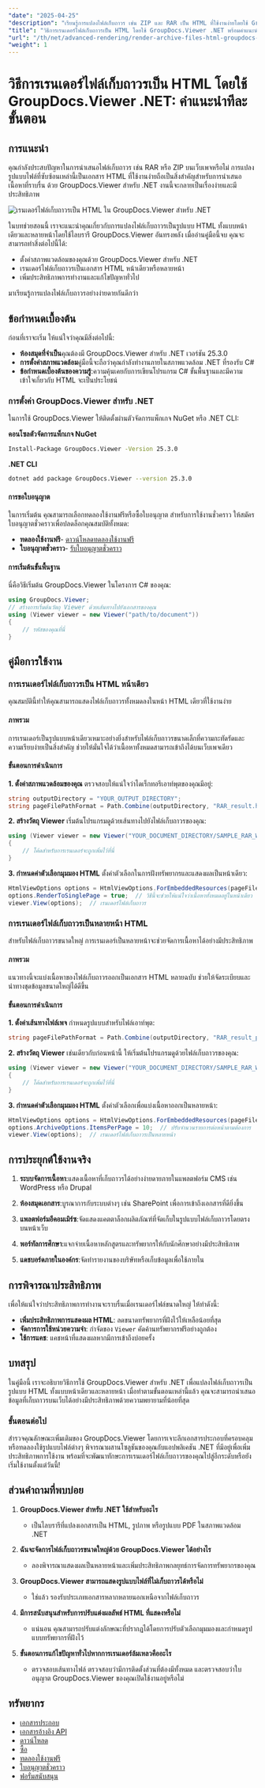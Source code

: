 ```yaml
---
"date": "2025-04-25"
"description": "เรียนรู้การแปลงไฟล์เก็บถาวร เช่น ZIP และ RAR เป็น HTML ที่ใช้งานง่ายโดยใช้ GroupDocs.Viewer สำหรับ .NET เรียนรู้การตั้งค่า ตัวเลือกการเรนเดอร์ และการเพิ่มประสิทธิภาพการทำงาน"
"title": "วิธีการเรนเดอร์ไฟล์เก็บถาวรเป็น HTML โดยใช้ GroupDocs.Viewer .NET พร้อมคำแนะนำทีละขั้นตอน"
"url": "/th/net/advanced-rendering/render-archive-files-html-groupdocs-viewer-net/"
"weight": 1
---
```


# วิธีการเรนเดอร์ไฟล์เก็บถาวรเป็น HTML โดยใช้ GroupDocs.Viewer .NET: คำแนะนำทีละขั้นตอน
## การแนะนำ
คุณกำลังประสบปัญหาในการนำเสนอไฟล์เก็บถาวร เช่น RAR หรือ ZIP บนเว็บเพจหรือไม่ การแปลงรูปแบบไฟล์ที่ซับซ้อนเหล่านี้เป็นเอกสาร HTML ที่ใช้งานง่ายถือเป็นสิ่งสำคัญสำหรับการนำเสนอเนื้อหาที่ราบรื่น ด้วย GroupDocs.Viewer สำหรับ .NET งานนี้จะกลายเป็นเรื่องง่ายและมีประสิทธิภาพ

![เรนเดอร์ไฟล์เก็บถาวรเป็น HTML ใน GroupDocs.Viewer สำหรับ .NET](/viewer/advanced-rendering/render-archive-files-html-img.png)

ในบทช่วยสอนนี้ เราจะแนะนำคุณเกี่ยวกับการแปลงไฟล์เก็บถาวรเป็นรูปแบบ HTML ทั้งแบบหน้าเดียวและหลายหน้าโดยใช้ไลบรารี GroupDocs.Viewer อันทรงพลัง เมื่ออ่านคู่มือนี้จบ คุณจะสามารถทำสิ่งต่อไปนี้ได้:
- ตั้งค่าสภาพแวดล้อมของคุณด้วย GroupDocs.Viewer สำหรับ .NET
- เรนเดอร์ไฟล์เก็บถาวรเป็นเอกสาร HTML หน้าเดียวหรือหลายหน้า
- เพิ่มประสิทธิภาพการทำงานและแก้ไขปัญหาทั่วไป

มาเรียนรู้การแปลงไฟล์เก็บถาวรอย่างง่ายดายกันดีกว่า
## ข้อกำหนดเบื้องต้น
ก่อนที่เราจะเริ่ม ให้แน่ใจว่าคุณมีสิ่งต่อไปนี้:
- **ห้องสมุดที่จำเป็น**คุณต้องมี GroupDocs.Viewer สำหรับ .NET เวอร์ชัน 25.3.0
- **การตั้งค่าสภาพแวดล้อม**คู่มือนี้จะถือว่าคุณกำลังทำงานภายในสภาพแวดล้อม .NET ที่รองรับ C#
- **ข้อกำหนดเบื้องต้นของความรู้**:ความคุ้นเคยกับการเขียนโปรแกรม C# ขั้นพื้นฐานและมีความเข้าใจเกี่ยวกับ HTML จะเป็นประโยชน์
### การตั้งค่า GroupDocs.Viewer สำหรับ .NET
ในการใช้ GroupDocs.Viewer ให้ติดตั้งผ่านตัวจัดการแพ็กเกจ NuGet หรือ .NET CLI:

**คอนโซลตัวจัดการแพ็กเกจ NuGet**
```bash
Install-Package GroupDocs.Viewer -Version 25.3.0
```

**.NET CLI**
```bash
dotnet add package GroupDocs.Viewer --version 25.3.0
```
#### การขอใบอนุญาต
ในการเริ่มต้น คุณสามารถเลือกทดลองใช้งานฟรีหรือซื้อใบอนุญาต สำหรับการใช้งานชั่วคราว ให้สมัครใบอนุญาตชั่วคราวเพื่อปลดล็อกคุณสมบัติทั้งหมด:
- **ทดลองใช้งานฟรี**- [ดาวน์โหลดทดลองใช้งานฟรี](https://releases.groupdocs.com/viewer/net/)
- **ใบอนุญาตชั่วคราว**- [รับใบอนุญาตชั่วคราว](https://purchase.groupdocs.com/temporary-license/)
#### การเริ่มต้นขั้นพื้นฐาน
นี่คือวิธีเริ่มต้น GroupDocs.Viewer ในโครงการ C# ของคุณ:
```csharp
using GroupDocs.Viewer;
// สร้างการเริ่มต้นวัตถุ Viewer ด้วยเส้นทางไปยังเอกสารของคุณ
using (Viewer viewer = new Viewer("path/to/document"))
{
    // รหัสของคุณที่นี่
}
```
## คู่มือการใช้งาน
### การเรนเดอร์ไฟล์เก็บถาวรเป็น HTML หน้าเดียว
คุณสมบัตินี้ทำให้คุณสามารถแสดงไฟล์เก็บถาวรทั้งหมดลงในหน้า HTML เดียวที่ใช้งานง่าย
#### ภาพรวม
การเรนเดอร์เป็นรูปแบบหน้าเดียวเหมาะอย่างยิ่งสำหรับไฟล์เก็บถาวรขนาดเล็กที่ความกะทัดรัดและความเรียบง่ายเป็นสิ่งสำคัญ ช่วยให้มั่นใจได้ว่าเนื้อหาทั้งหมดสามารถเข้าถึงได้บนเว็บเพจเดียว
#### ขั้นตอนการดำเนินการ
**1. ตั้งค่าสภาพแวดล้อมของคุณ**
ตรวจสอบให้แน่ใจว่าไดเร็กทอรีเอาท์พุตของคุณมีอยู่:
```csharp
string outputDirectory = "YOUR_OUTPUT_DIRECTORY";
string pageFilePathFormat = Path.Combine(outputDirectory, "RAR_result.html");
```
**2. สร้างวัตถุ Viewer**
เริ่มต้นโปรแกรมดูด้วยเส้นทางไปยังไฟล์เก็บถาวรของคุณ:
```csharp
using (Viewer viewer = new Viewer("YOUR_DOCUMENT_DIRECTORY/SAMPLE_RAR_WITH_FOLDERS"))
{
    // โค้ดสำหรับการเรนเดอร์จะถูกเพิ่มไว้ที่นี่
}
```
**3. กำหนดค่าตัวเลือกมุมมอง HTML**
ตั้งค่าตัวเลือกในการฝังทรัพยากรและแสดงผลเป็นหน้าเดียว:
```csharp
HtmlViewOptions options = HtmlViewOptions.ForEmbeddedResources(pageFilePathFormat);
options.RenderToSinglePage = true;  // วิธีนี้จะช่วยให้แน่ใจว่าเนื้อหาทั้งหมดอยู่ในหน้าเดียว
viewer.View(options);  // เรนเดอร์ไฟล์เก็บถาวร
```
### การเรนเดอร์ไฟล์เก็บถาวรเป็นหลายหน้า HTML
สำหรับไฟล์เก็บถาวรขนาดใหญ่ การเรนเดอร์เป็นหลายหน้าจะช่วยจัดการเนื้อหาได้อย่างมีประสิทธิภาพ
#### ภาพรวม
แนวทางนี้จะแบ่งเนื้อหาของไฟล์เก็บถาวรออกเป็นเอกสาร HTML หลายฉบับ ช่วยให้จัดระเบียบและนำทางชุดข้อมูลขนาดใหญ่ได้ดีขึ้น
#### ขั้นตอนการดำเนินการ
**1. ตั้งค่าเส้นทางไฟล์เพจ**
กำหนดรูปแบบสำหรับไฟล์เอาท์พุต:
```csharp
string pageFilePathFormat = Path.Combine(outputDirectory, "RAR_result_page_{0}.html");
```
**2. สร้างวัตถุ Viewer**
เช่นเดียวกับก่อนหน้านี้ ให้เริ่มต้นโปรแกรมดูด้วยไฟล์เก็บถาวรของคุณ:
```csharp
using (Viewer viewer = new Viewer("YOUR_DOCUMENT_DIRECTORY/SAMPLE_RAR_WITH_FOLDERS"))
{
    // โค้ดสำหรับการเรนเดอร์จะถูกเพิ่มไว้ที่นี่
}
```
**3. กำหนดค่าตัวเลือกมุมมอง HTML**
ตั้งค่าตัวเลือกเพื่อแบ่งเนื้อหาออกเป็นหลายหน้า:
```csharp
HtmlViewOptions options = HtmlViewOptions.ForEmbeddedResources(pageFilePathFormat);
options.ArchiveOptions.ItemsPerPage = 10;  // ปรับจำนวนรายการต่อหน้าตามต้องการ
viewer.View(options);  // เรนเดอร์ไฟล์เก็บถาวรเป็นหลายหน้า
```
## การประยุกต์ใช้งานจริง
1. **ระบบจัดการเนื้อหา**:แสดงเนื้อหาที่เก็บถาวรได้อย่างง่ายดายภายในแพลตฟอร์ม CMS เช่น WordPress หรือ Drupal
   
2. **ห้องสมุดเอกสาร**:บูรณาการกับระบบต่างๆ เช่น SharePoint เพื่อการเข้าถึงเอกสารที่ดียิ่งขึ้น

3. **แพลตฟอร์มอีคอมเมิร์ซ**:จัดแสดงแคตตาล็อกผลิตภัณฑ์ที่จัดเก็บในรูปแบบไฟล์เก็บถาวรโดยตรงบนหน้าเว็บ

4. **พอร์ทัลการศึกษา**:แจกจ่ายเนื้อหาหลักสูตรและทรัพยากรให้กับนักศึกษาอย่างมีประสิทธิภาพ

5. **แดชบอร์ดภายในองค์กร**:จัดทำรายงานของบริษัทหรือเก็บข้อมูลเพื่อใช้ภายใน
## การพิจารณาประสิทธิภาพ
เพื่อให้แน่ใจว่าประสิทธิภาพการทำงานจะราบรื่นเมื่อเรนเดอร์ไฟล์ขนาดใหญ่ ให้ทำดังนี้:
- **เพิ่มประสิทธิภาพการแสดงผล HTML**: ลดขนาดทรัพยากรที่ฝังไว้ให้เหลือน้อยที่สุด
- **จัดการการใช้หน่วยความจำ**: กำจัดของ `Viewer` คัดค้านทรัพยากรฟรีอย่างถูกต้อง
- **ใช้การแคช**: แคชหน้าที่แสดงผลหากมีการเข้าถึงบ่อยครั้ง
## บทสรุป
ในคู่มือนี้ เราจะอธิบายวิธีการใช้ GroupDocs.Viewer สำหรับ .NET เพื่อแปลงไฟล์เก็บถาวรเป็นรูปแบบ HTML ทั้งแบบหน้าเดียวและหลายหน้า เมื่อทำตามขั้นตอนเหล่านี้แล้ว คุณจะสามารถนำเสนอข้อมูลที่เก็บถาวรบนเว็บได้อย่างมีประสิทธิภาพด้วยความพยายามที่น้อยที่สุด
### ขั้นตอนต่อไป
สำรวจคุณลักษณะเพิ่มเติมของ GroupDocs.Viewer โดยการเจาะลึกเอกสารประกอบที่ครอบคลุมหรือทดลองใช้รูปแบบไฟล์ต่างๆ พิจารณาผสานโซลูชันของคุณกับแอปพลิเคชัน .NET ที่มีอยู่เพื่อเพิ่มประสิทธิภาพการใช้งาน
พร้อมที่จะพัฒนาทักษะการเรนเดอร์ไฟล์เก็บถาวรของคุณไปสู่อีกระดับหรือยัง เริ่มใช้งานตั้งแต่วันนี้!
## ส่วนคำถามที่พบบ่อย
1. **GroupDocs.Viewer สำหรับ .NET ใช้สำหรับอะไร**
   - เป็นไลบรารีที่แปลงเอกสารเป็น HTML, รูปภาพ หรือรูปแบบ PDF ในสภาพแวดล้อม .NET

2. **ฉันจะจัดการไฟล์เก็บถาวรขนาดใหญ่ด้วย GroupDocs.Viewer ได้อย่างไร**
   - ลองพิจารณาแสดงผลเป็นหลายหน้าและเพิ่มประสิทธิภาพกลยุทธ์การจัดการทรัพยากรของคุณ

3. **GroupDocs.Viewer สามารถแสดงรูปแบบไฟล์ที่ไม่เก็บถาวรได้หรือไม่**
   - ใช่แล้ว รองรับประเภทเอกสารหลากหลายนอกเหนือจากไฟล์เก็บถาวร

4. **มีการสนับสนุนสำหรับการปรับแต่งผลลัพธ์ HTML ที่แสดงหรือไม่**
   - แน่นอน คุณสามารถปรับแต่งลักษณะที่ปรากฏได้โดยการปรับตัวเลือกมุมมองและกำหนดรูปแบบทรัพยากรที่ฝังไว้

5. **ขั้นตอนการแก้ไขปัญหาทั่วไปหากการเรนเดอร์ล้มเหลวคืออะไร**
   - ตรวจสอบเส้นทางไฟล์ ตรวจสอบว่ามีการติดตั้งส่วนที่ต้องมีทั้งหมด และตรวจสอบว่าใบอนุญาต GroupDocs.Viewer ของคุณเปิดใช้งานอยู่หรือไม่
## ทรัพยากร
- [เอกสารประกอบ](https://docs.groupdocs.com/viewer/net/)
- [เอกสารอ้างอิง API](https://reference.groupdocs.com/viewer/net/)
- [ดาวน์โหลด](https://releases.groupdocs.com/viewer/net/)
- [ซื้อ](https://purchase.groupdocs.com/buy)
- [ทดลองใช้งานฟรี](https://releases.groupdocs.com/viewer/net/)
- [ใบอนุญาตชั่วคราว](https://purchase.groupdocs.com/temporary-license/)
- [ฟอรั่มสนับสนุน](https://forum.groupdocs.com/c/viewer/9)